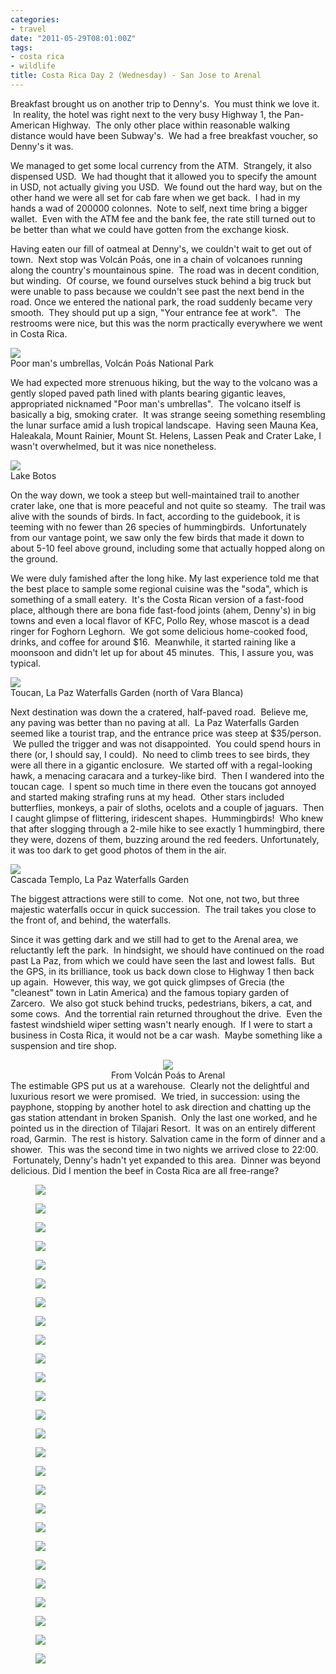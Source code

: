 ```yaml
---
categories:
- travel
date: "2011-05-29T08:01:00Z"
tags:
- costa rica
- wildlife
title: Costa Rica Day 2 (Wednesday) - San Jose to Arenal
---
```

Breakfast brought us on another trip to Denny's.  You must think we love it.  In reality, the hotel was right next to the very busy Highway 1, the Pan-American Highway.  The only other place within reasonable walking distance would have been Subway's.  We had a free breakfast voucher, so Denny's it was.

We managed to get some local currency from the ATM.  Strangely, it also dispensed USD.  We had thought that it allowed you to specify the amount in USD, not actually giving you USD.  We found out the hard way, but on the other hand we were all set for cab fare when we get back.  I had in my hands a wad of 200000 colonnes.  Note to self, next time bring a bigger wallet.  Even with the ATM fee and the bank fee, the rate still turned out to be better than what we could have gotten from the exchange kiosk.

Having eaten our fill of oatmeal at Denny's, we couldn't wait to get out of town.  Next stop was Volcán Poás, one in a chain of volcanoes running along the country's mountainous spine.  The road was in decent condition, but winding.  Of course, we found ourselves stuck behind a big truck but were unable to pass because we couldn't see past the next bend in the road. Once we entered the national park, the road suddenly became very smooth.  They should put up a sign, "Your entrance fee at work".   The restrooms were nice, but this was the norm practically everywhere we went in Costa Rica.

<img src="http://yentran.isamonkey.org/gallery/costa-rica-2/dsc_0087.jpg" />
<figcaption>Poor man's umbrellas, Volcán Poás National Park</figcaption>

We had expected more strenuous hiking, but the way to the volcano was a gently sloped paved path lined with plants bearing gigantic leaves, appropriated nicknamed "Poor man's umbrellas".  The volcano itself is basically a big, smoking crater.  It was strange seeing something resembling the lunar surface amid a lush tropical landscape.  Having seen Mauna Kea, Haleakala, Mount Rainier, Mount St. Helens, Lassen Peak and Crater Lake, I wasn't overwhelmed, but it was nice nonetheless.

<img src="http://yentran.isamonkey.org/gallery/costa-rica-2/dsc_0116.jpg" />
<figcaption>Lake Botos</figcaption>

On the way down, we took a steep but well-maintained trail to another crater lake, one that is more peaceful and not quite so steamy.  The trail was alive with the sounds of birds. In fact, according to the guidebook, it is teeming with no fewer than 26 species of hummingbirds.  Unfortunately from our vantage point, we saw only the few birds that made it down to about 5-10 feel above ground, including some that actually hopped along on the ground.

We were duly famished after the long hike. My last experience told me that the best place to sample some regional cuisine was the "soda", which is something of a small eatery.  It's the Costa Rican version of a fast-food place, although there are bona fide fast-food joints (ahem, Denny's) in big towns and even a local flavor of KFC, Pollo Rey, whose mascot is a dead ringer for Foghorn Leghorn.  We got some delicious home-cooked food, drinks, and coffee for around $16.  Meanwhile, it started raining like a moonsoon and didn't let up for about 45 minutes.  This, I assure you, was typical.

<img src="http://yentran.isamonkey.org/gallery/costa-rica-2/dsc_0234.jpg" />
<figcaption>Toucan, La Paz Waterfalls Garden (north of Vara Blanca)</figcaption>

Next destination was down the a cratered, half-paved road.  Believe me, any paving was better than no paving at all.  La Paz Waterfalls Garden seemed like a tourist trap, and the entrance price was steep at $35/person.  We pulled the trigger and was not disappointed.  You could spend hours in there (or, I should say, I could).  No need to climb trees to see birds, they were all there in a gigantic enclosure.  We started off with a regal-looking hawk, a menacing caracara and a turkey-like bird.  Then I wandered into the toucan cage.  I spent so much time in there even the toucans got annoyed and started making strafing runs at my head.  Other stars included butterflies, monkeys, a pair of sloths, ocelots and a couple of jaguars.  Then I caught glimpse of flittering, iridescent shapes.  Hummingbirds!  Who knew that after slogging through a 2-mile hike to see exactly 1 hummingbird, there they were, dozens of them, buzzing around the red feeders. Unfortunately, it was too dark to get good photos of them in the air.

<img src="http://yentran.isamonkey.org/gallery/costa-rica-2/dsc_0385.jpg" />
<figcaption>Cascada Templo, La Paz Waterfalls Garden</figcaption>

The biggest attractions were still to come.  Not one, not two, but three majestic waterfalls occur in quick succession.  The trail takes you close to the front of, and behind, the waterfalls.

Since it was getting dark and we still had to get to the Arenal area, we reluctantly left the park.  In hindsight, we should have continued on the road past La Paz, from which we could have seen the last and lowest falls.  But the GPS, in its brilliance, took us back down close to Highway 1 then back up again.  However, this way, we got quick glimpses of Grecia (the "cleanest" town in Latin America) and the famous topiary garden of Zarcero.  We also got stuck behind trucks, pedestrians, bikers, a cat, and some cows.  And the torrential rain returned throughout the drive.  Even the fastest windshield wiper setting wasn't nearly enough.  If I were to start a business in Costa Rica, it would not be a car wash.  Maybe something like a suspension and tire shop.
<div class="mceTemp" style="text-align: center;">

<img src="http://yentran.isamonkey.org/gallery/costa-rica-2/costa-rica-2-map.jpg" />
<figcaption>From Volcán Poás to Arenal</figcaption>

</div>
The estimable GPS put us at a warehouse.  Clearly not the delightful and luxurious resort we were promised.  We tried, in succession: using the payphone, stopping by another hotel to ask direction and chatting up the gas station attendant in broken Spanish.  Only the last one worked, and he pointed us in the direction of Tilajari Resort.  It was on an entirely different road, Garmin.  The rest is history. Salvation came in the form of dinner and a shower.  This was the second time in two nights we arrived close to 22:00.  Fortunately, Denny's hadn't yet expanded to this area.  Dinner was beyond delicious. Did I mention the beef in Costa Rica are all free-range?

<figure>
  <img src="http://yentran.isamonkey.org/gallery/costa-rica-2/dsc_0087.jpg" />
</figure>
<figure>
  <img src="http://yentran.isamonkey.org/gallery/costa-rica-2/dsc_0090.jpg" />
</figure>
<figure>
  <img src="http://yentran.isamonkey.org/gallery/costa-rica-2/dsc_0094.jpg" />
</figure>
<figure>
  <img src="http://yentran.isamonkey.org/gallery/costa-rica-2/dsc_0112.jpg" />
</figure>
<figure>
  <img src="http://yentran.isamonkey.org/gallery/costa-rica-2/dsc_0116.jpg" />
</figure>
<figure>
  <img src="http://yentran.isamonkey.org/gallery/costa-rica-2/dsc_0133.jpg" />
</figure>
<figure>
  <img src="http://yentran.isamonkey.org/gallery/costa-rica-2/dsc_0140.jpg" />
</figure>
<figure>
  <img src="http://yentran.isamonkey.org/gallery/costa-rica-2/dsc_0153.jpg" />
</figure>
<figure>
  <img src="http://yentran.isamonkey.org/gallery/costa-rica-2/dsc_0172.jpg" />
</figure>
<figure>
  <img src="http://yentran.isamonkey.org/gallery/costa-rica-2/dsc_0178.jpg" />
</figure>
<figure>
  <img src="http://yentran.isamonkey.org/gallery/costa-rica-2/dsc_0234.jpg" />
</figure>
<figure>
  <img src="http://yentran.isamonkey.org/gallery/costa-rica-2/dsc_0261.jpg" />
</figure>
<figure>
  <img src="http://yentran.isamonkey.org/gallery/costa-rica-2/dsc_0278.jpg" />
</figure>
<figure>
  <img src="http://yentran.isamonkey.org/gallery/costa-rica-2/dsc_0283.jpg" />
</figure>
<figure>
  <img src="http://yentran.isamonkey.org/gallery/costa-rica-2/dsc_0290.jpg" />
</figure>
<figure>
  <img src="http://yentran.isamonkey.org/gallery/costa-rica-2/dsc_0315.jpg" />
</figure>
<figure>
  <img src="http://yentran.isamonkey.org/gallery/costa-rica-2/dsc_0322.jpg" />
</figure>
<figure>
  <img src="http://yentran.isamonkey.org/gallery/costa-rica-2/dsc_0330.jpg" />
</figure>
<figure>
  <img src="http://yentran.isamonkey.org/gallery/costa-rica-2/dsc_0331.jpg" />
</figure>
<figure>
  <img src="http://yentran.isamonkey.org/gallery/costa-rica-2/dsc_0333.jpg" />
</figure>
<figure>
  <img src="http://yentran.isamonkey.org/gallery/costa-rica-2/dsc_0356.jpg" />
</figure>
<figure>
  <img src="http://yentran.isamonkey.org/gallery/costa-rica-2/dsc_0362.jpg" />
</figure>
<figure>
  <img src="http://yentran.isamonkey.org/gallery/costa-rica-2/dsc_0367.jpg" />
</figure>
<figure>
  <img src="http://yentran.isamonkey.org/gallery/costa-rica-2/dsc_0385.jpg" />
</figure>
<figure>
  <img src="http://yentran.isamonkey.org/gallery/costa-rica-2/dsc_0414.jpg" />
</figure>
<figure>
  <img src="http://yentran.isamonkey.org/gallery/costa-rica-2/dsc_0423.jpg" />
</figure>

</div>
